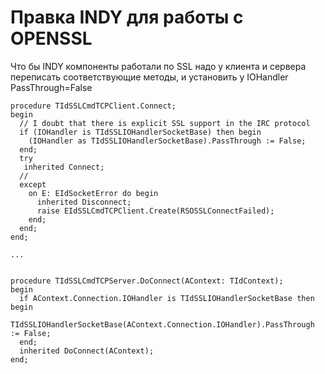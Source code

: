 # Правка INDY для работы с OPENSSL #

Что бы INDY компоненты работали по SSL надо у клиента и сервера переписать соответствующие методы, и установить у IOHandler PassThrough=False

```
procedure TIdSSLCmdTCPClient.Connect;
begin
  // I doubt that there is explicit SSL support in the IRC protocol
  if (IOHandler is TIdSSLIOHandlerSocketBase) then begin
    (IOHandler as TIdSSLIOHandlerSocketBase).PassThrough := False;
  end;
  try
   inherited Connect;
  //
  except
    on E: EIdSocketError do begin
      inherited Disconnect;
      raise EIdSSLCmdTCPClient.Create(RSOSSLConnectFailed);
    end;
  end;
end;

...


procedure TIdSSLCmdTCPServer.DoConnect(AContext: TIdContext);
begin
  if AContext.Connection.IOHandler is TIdSSLIOHandlerSocketBase then begin
    TIdSSLIOHandlerSocketBase(AContext.Connection.IOHandler).PassThrough := False;
  end;
  inherited DoConnect(AContext);
end;

```